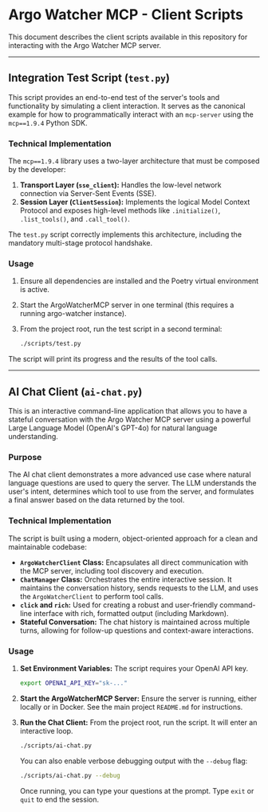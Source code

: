 # Argo Watcher MCP - Client Scripts

This document describes the client scripts available in this repository for interacting with the Argo Watcher MCP server.

---

## Integration Test Script (`test.py`)

This script provides an end-to-end test of the server's tools and functionality by simulating a client interaction. It serves as the canonical example for how to programmatically interact with an `mcp-server` using the `mcp==1.9.4` Python SDK.

### Technical Implementation

The `mcp==1.9.4` library uses a two-layer architecture that must be composed by the developer:

1.  **Transport Layer (`sse_client`):** Handles the low-level network connection via Server-Sent Events (SSE).
2.  **Session Layer (`ClientSession`):** Implements the logical Model Context Protocol and exposes high-level methods like `.initialize()`, `.list_tools()`, and `.call_tool()`.

The `test.py` script correctly implements this architecture, including the mandatory multi-stage protocol handshake.

### Usage

1.  Ensure all dependencies are installed and the Poetry virtual environment is active.
2.  Start the ArgoWatcherMCP server in one terminal (this requires a running argo-watcher instance).
3.  From the project root, run the test script in a second terminal:

    ```bash
    ./scripts/test.py
    ```

The script will print its progress and the results of the tool calls.

---

## AI Chat Client (`ai-chat.py`)

This is an interactive command-line application that allows you to have a stateful conversation with the Argo Watcher MCP server using a powerful Large Language Model (OpenAI's GPT-4o) for natural language understanding.

### Purpose

The AI chat client demonstrates a more advanced use case where natural language questions are used to query the server. The LLM understands the user's intent, determines which tool to use from the server, and formulates a final answer based on the data returned by the tool.

### Technical Implementation

The script is built using a modern, object-oriented approach for a clean and maintainable codebase:

-   **`ArgoWatcherClient` Class:** Encapsulates all direct communication with the MCP server, including tool discovery and execution.
-   **`ChatManager` Class:** Orchestrates the entire interactive session. It maintains the conversation history, sends requests to the LLM, and uses the `ArgoWatcherClient` to perform tool calls.
-   **`click` and `rich`:** Used for creating a robust and user-friendly command-line interface with rich, formatted output (including Markdown).
-   **Stateful Conversation:** The chat history is maintained across multiple turns, allowing for follow-up questions and context-aware interactions.

### Usage

1.  **Set Environment Variables:**
    The script requires your OpenAI API key.
    ```bash
    export OPENAI_API_KEY="sk-..."
    ```

2.  **Start the ArgoWatcherMCP Server:**
    Ensure the server is running, either locally or in Docker. See the main project `README.md` for instructions.

3.  **Run the Chat Client:**
    From the project root, run the script. It will enter an interactive loop.
    ```bash
    ./scripts/ai-chat.py
    ```
    You can also enable verbose debugging output with the `--debug` flag:
    ```bash
    ./scripts/ai-chat.py --debug
    ```
    Once running, you can type your questions at the prompt. Type `exit` or `quit` to end the session.

